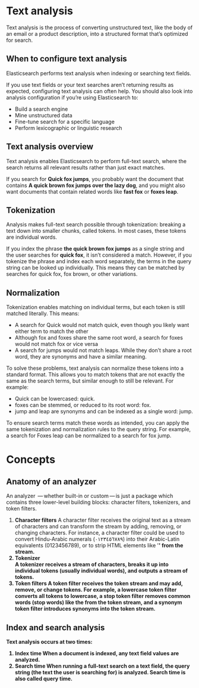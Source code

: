 # Text analysis

Text analysis is the process of converting unstructured text, like the body of an email or a product description, into a structured format that’s optimized for search.

## When to configure text analysis

Elasticsearch performs text analysis when indexing or searching text fields.

If you use text fields or your text searches aren’t returning results as expected, configuring text analysis can often help. You should also look into analysis configuration if you’re using Elasticsearch to:

- Build a search engine
- Mine unstructured data
- Fine-tune search for a specific language
- Perform lexicographic or linguistic research


## Text analysis overview

Text analysis enables Elasticsearch to perform full-text search, where the search returns all relevant results rather than just exact matches.

If you search for **Quick fox jumps**, you probably want the document that contains **A quick brown fox jumps over the lazy dog**, and you might also want documents that contain related words like **fast fox** or **foxes leap**.


## Tokenization 

Analysis makes full-text search possible through tokenization: breaking a text down into smaller chunks, called tokens. In most cases, these tokens are individual words.

If you index the phrase **the quick brown fox jumps** as a single string and the user searches for **quick fox**, it isn’t considered a match. However, if you tokenize the phrase and index each word separately, the terms in the query string can be looked up individually. This means they can be matched by searches for quick fox, fox brown, or other variations.

## Normalization

Tokenization enables matching on individual terms, but each token is still matched literally. This means:

- A search for Quick would not match quick, even though you likely want either term to match the other
- Although fox and foxes share the same root word, a search for foxes would not match fox or vice versa
- A search for jumps would not match leaps. While they don’t share a root word, they are synonyms and have a similar meaning.

To solve these problems, text analysis can normalize these tokens into a standard format. This allows you to match tokens that are not exactly the same as the search terms, but similar enough to still be relevant. For example:

- Quick can be lowercased: quick.
- foxes can be stemmed, or reduced to its root word: fox.
- jump and leap are synonyms and can be indexed as a single word: jump.

To ensure search terms match these words as intended, you can apply the same tokenization and normalization rules to the query string. For example, a search for Foxes leap can be normalized to a search for fox jump.

# Concepts

## Anatomy of an analyzer

An analyzer  — whether built-in or custom — is just a package which contains three lower-level building blocks: character filters, tokenizers, and token filters.

1. **Character filters**
  A character filter receives the original text as a stream of characters and can transform the stream by adding, removing, or changing characters. For instance, a character filter could be used to convert Hindu-Arabic numerals (٠‎١٢٣٤٥٦٧٨‎٩‎) into their Arabic-Latin equivalents (0123456789), or to strip HTML elements like '<b>' from the stream.
2. **Tokenizer**  
  A tokenizer receives a stream of characters, breaks it up into individual tokens (usually individual words), and outputs a stream of tokens.
3. **Token filters**
  A token filter receives the token stream and may add, remove, or change tokens. For example, a lowercase token filter converts all tokens to lowercase, a stop token filter removes common words (stop words) like the from the token stream, and a synonym token filter introduces synonyms into the token stream.

## Index and search analysis

Text analysis occurs at two times:

1. Index time
  When a document is indexed, any text field values are analyzed.
2. Search time 
  When running a full-text search on a text field, the query string (the text the user is searching for) is analyzed. Search time is also called query time.









